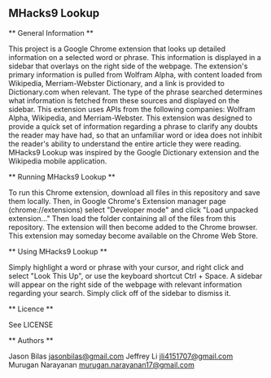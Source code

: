 ## MHacks9 Lookup

** General Information **

This project is a Google Chrome extension that looks up detailed information on a selected word or phrase. This information is displayed 
in a sidebar that overlays on the right side of the webpage. The extension's primary information is pulled from Wolfram Alpha, with 
content loaded from Wikipedia, Merriam-Webster Dictionary, and a link is provided to Dictionary.com when relevant. The type of the phrase 
searched determines what information is fetched from these sources and displayed on the sidebar. This extension uses APIs from the 
following companies: Wolfram Alpha, Wikipedia, and Merriam-Webster. This extension was designed to provide a quick set of information 
regarding a phrase to clarify any doubts the reader may have had, so that an unfamiliar word or idea does not inhibit the reader's ability 
to understand the entire article they were reading. MHacks9 Lookup was inspired by the Google Dictionary extension and the Wikipedia 
mobile application. 

** Running MHacks9 Lookup **

To run this Chrome extension, download all files in this repository and save them locally. Then, in Google Chrome's Extension manager 
page (chrome://extensions) select "Developer mode" and click "Load unpacked extension..." Then load the folder containing all of the files 
from this repository. The extension will then become added to the Chrome browser. This extension may someday become available on the 
Chrome Web Store. 

** Using MHacks9 Lookup **

Simply highlight a word or phrase with your cursor, and right click and select "Look This Up", or use the keyboard shortcut Ctrl + Space. 
A sidebar will appear on the right side of the webpage with relevant information regarding your search. Simply click off of the sidebar to 
dismiss it. 

** Licence **

See LICENSE

** Authors **

Jason Bilas <jasonbilas@gmail.com>
Jeffrey Li <jli4151707@gmail.com>
Murugan Narayanan <murugan.narayanan17@gmail.com>
